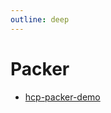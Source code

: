 ```yaml
---
outline: deep
---
```


# Packer

- [hcp-packer-demo](https://github.com/CalebAlbers/hashitalks-2022-hcp-packer-demo)
